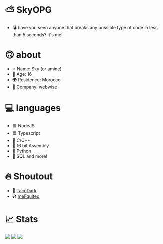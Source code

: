 # ⛅ SkyOPG
- 💣 have you seen anyone that breaks any possible type of code in less than 5 seconds? it's me!
# 🙃 about
- ♂️ Name: Sky (or amine)
- 📏 Age: 16
- 🌍 Residence: Morocco
- 💼 Company: webwise
# 💻 languages
- 🟩 NodeJS
- 🟦 Typescript
- 🔷 C/C++
- 🔢 16 bit Assembly
- 🐍 Python 
- 🧵 SQL and more!
# 🔥 Shoutout
- 🌮 [TacoDark](https://github.com/TacoDark)
- 💿 [meFqulted](https://github.com/meFqulted)
# 📈 Stats
![](https://github-readme-stats.vercel.app/api?username=SkyOPG&theme=dark&hide_border=false&include_all_commits=false&count_private=false)
![](https://github-readme-streak-stats.herokuapp.com/?user=SkyOPG&theme=dark&hide_border=false)
![](https://github-readme-stats.vercel.app/api/top-langs/?username=SkyOPG&theme=dark&hide_border=false&include_all_commits=false&count_private=false&layout=compact)
